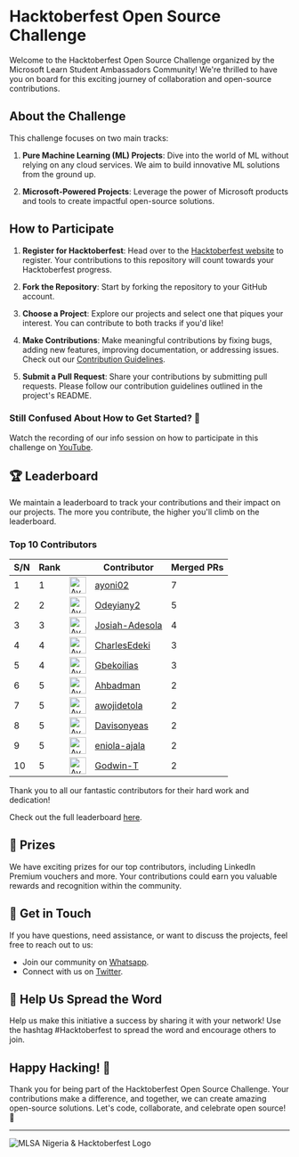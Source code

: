 # **Hacktoberfest Open Source Challenge**

Welcome to the Hacktoberfest Open Source Challenge organized by the Microsoft Learn Student Ambassadors Community! We're thrilled to have you on board for this exciting journey of collaboration and open-source contributions.

## **About the Challenge**

This challenge focuses on two main tracks:

1. **Pure Machine Learning (ML) Projects**: Dive into the world of ML without relying on any cloud services. We aim to build innovative ML solutions from the ground up.

2. **Microsoft-Powered Projects**: Leverage the power of Microsoft products and tools to create impactful open-source solutions.

## **How to Participate**

1. **Register for Hacktoberfest**: Head over to the [Hacktoberfest website](https://hacktoberfest.com/) to register. Your contributions to this repository will count towards your Hacktoberfest progress.

2. **Fork the Repository**: Start by forking the repository to your GitHub account.

3. **Choose a Project**: Explore our projects and select one that piques your interest. You can contribute to both tracks if you'd like!

4. **Make Contributions**: Make meaningful contributions by fixing bugs, adding new features, improving documentation, or addressing issues. Check out our [Contribution Guidelines](https://github.com/mlsanigeria/AI-Hacktober-MLSA/blob/main/CONTRIBUTING.md).

5. **Submit a Pull Request**: Share your contributions by submitting pull requests. Please follow our contribution guidelines outlined in the project's README.

### **Still Confused About How to Get Started? 🤔**
Watch the recording of our info session on how to participate in this challenge on [YouTube](https://www.youtube.com/watch?v=7QKdghxH06M&t=1192s).

## **🏆 Leaderboard**

We maintain a leaderboard to track your contributions and their impact on our projects. The more you contribute, the higher you'll climb on the leaderboard.

<!-- Section Start -->
### Top 10 Contributors

| S/N | Rank || Contributor | Merged PRs |
|--| ---- | -- |----------- | ---------- |
| 1 | 1 | <img src='https://avatars.githubusercontent.com/u/105247084?v=4' alt='Avatar' width='30' height='30'> | [ayoni02](https://github.com/ayoni02) | 7 |
| 2 | 2 | <img src='https://avatars.githubusercontent.com/u/108756842?v=4' alt='Avatar' width='30' height='30'> | [Odeyiany2](https://github.com/Odeyiany2) | 5 |
| 3 | 3 | <img src='https://avatars.githubusercontent.com/u/59745353?v=4' alt='Avatar' width='30' height='30'> | [Josiah-Adesola](https://github.com/Josiah-Adesola) | 4 |
| 4 | 4 | <img src='https://avatars.githubusercontent.com/u/29100815?v=4' alt='Avatar' width='30' height='30'> | [CharlesEdeki](https://github.com/CharlesEdeki) | 3 |
| 5 | 4 | <img src='https://avatars.githubusercontent.com/u/89352799?v=4' alt='Avatar' width='30' height='30'> | [Gbekoilias](https://github.com/Gbekoilias) | 3 |
| 6 | 5 | <img src='https://avatars.githubusercontent.com/u/85001695?v=4' alt='Avatar' width='30' height='30'> | [Ahbadman](https://github.com/Ahbadman) | 2 |
| 7 | 5 | <img src='https://avatars.githubusercontent.com/u/49078266?v=4' alt='Avatar' width='30' height='30'> | [awojidetola](https://github.com/awojidetola) | 2 |
| 8 | 5 | <img src='https://avatars.githubusercontent.com/u/72320718?v=4' alt='Avatar' width='30' height='30'> | [Davisonyeas](https://github.com/Davisonyeas) | 2 |
| 9 | 5 | <img src='https://avatars.githubusercontent.com/u/73951563?v=4' alt='Avatar' width='30' height='30'> | [eniola-ajala](https://github.com/eniola-ajala) | 2 |
| 10 | 5 | <img src='https://avatars.githubusercontent.com/u/91465323?v=4' alt='Avatar' width='30' height='30'> | [Godwin-T](https://github.com/Godwin-T) | 2 |

Thank you to all our fantastic contributors for their hard work and dedication!

<!-- Section End -->

Check out the full leaderboard [here](https://github.com/mlsanigeria/AI-Hacktober-MLSA/blob/main/LEADERBOARD.md).

## **🥇 Prizes**

We have exciting prizes for our top contributors, including LinkedIn Premium vouchers and more. Your contributions could earn you valuable rewards and recognition within the community.

## **💬 Get in Touch**

If you have questions, need assistance, or want to discuss the projects, feel free to reach out to us:

- Join our community on [Whatsapp](https://github.com/mlsanigeria/AI-Hacktober-MLSA/blob/main/whatsapp_communities.md).
- Connect with us on [Twitter](https://twitter.com/mlsanigeria).

## **📣 Help Us Spread the Word**

Help us make this initiative a success by sharing it with your network! Use the hashtag #Hacktoberfest to spread the word and encourage others to join.

## **Happy Hacking! 🎉**

Thank you for being part of the Hacktoberfest Open Source Challenge. Your contributions make a difference, and together, we can create amazing open-source solutions. Let's code, collaborate, and celebrate open source! 🚀

---

![MLSA Nigeria & Hacktoberfest Logo](https://github.com/mlsanigeria/AI-Hacktober-MLSA/assets/64220829/ba0153a7-df46-4a07-8f32-7d11e2295046)







